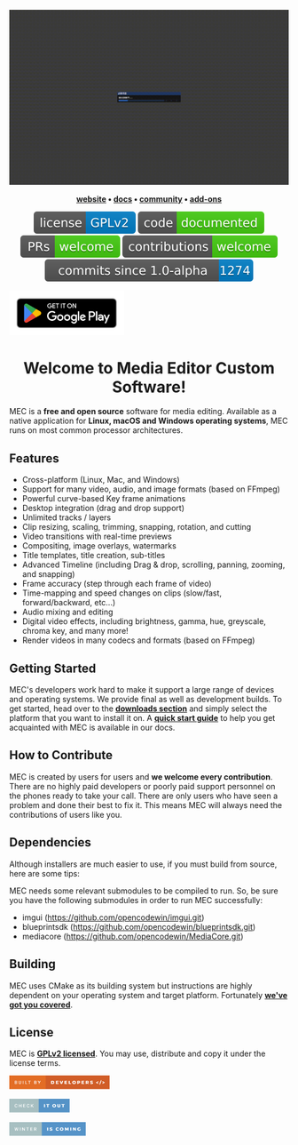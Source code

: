 ![mec](docs/assets/mec.gif)
<p align="center">
  <strong>
    <a href="https://www.code-win.com">website</a>
    •
    <a href="https://www.code-win.com/docs">docs</a>
    •
    <a href="https://www.code-win.com/community">community</a>
    •
    <a href="https://www.code-win.com/addons">add-ons</a>
  </strong>
</p>

<p align="center">
  <a href="LICENSE"><img alt="License" src="docs/assets/license.svg"></a>
  <a href="https://www.code-win.com/docs"><img alt="Documentation" src="docs/assets/code-doc.svg"></a>
  <a href="https://github.com/opencodewin/MediaEditor/pulls"><img alt="PRs Welcome" src="docs/assets/prs.svg"></a>
  <a href="#how-to-contribute"><img alt="Contributions Welcome" src="docs/assets/contribute.svg"></a>
  <a href="https://github.com/opencodewin/MediaEditor/commits/master"><img alt="Commits" src="docs/assets/latest.svg"></a>
</p>

<a href="https://www.code-win.com/download" target="_blank">
  <img src="docs/assets/google_play.png" height="80"/>
</a>

<h1 align="center">
  Welcome to Media Editor Custom Software!
</h1>

MEC is a **free and open source** software for media editing. Available as a native application for **Linux, macOS and Windows operating systems**, MEC runs on most common processor architectures.

## Features
* Cross-platform (Linux, Mac, and Windows)
* Support for many video, audio, and image formats (based on FFmpeg)
* Powerful curve-based Key frame animations
* Desktop integration (drag and drop support)
* Unlimited tracks / layers
* Clip resizing, scaling, trimming, snapping, rotation, and cutting
* Video transitions with real-time previews
* Compositing, image overlays, watermarks
* Title templates, title creation, sub-titles
* Advanced Timeline (including Drag & drop, scrolling, panning, zooming, and snapping)
* Frame accuracy (step through each frame of video)
* Time-mapping and speed changes on clips (slow/fast, forward/backward, etc...)
* Audio mixing and editing
* Digital video effects, including brightness, gamma, hue, greyscale, chroma key, and many more!
* Render videos in many codecs and formats (based on FFmpeg)

## Getting Started
MEC's developers work hard to make it support a large range of devices and operating systems. We provide final as well as development builds. To get started, head over to the **[downloads section](https://www.code-win.com/download)** and simply select the platform that you want to install it on. A **[quick start guide](https://www.code-win.com/docs)** to help you get acquainted with MEC is available in our docs.

## How to Contribute
MEC is created by users for users and **we welcome every contribution**. There are no highly paid developers or poorly paid support personnel on the phones ready to take your call. There are only users who have seen a problem and done their best to fix it. This means MEC will always need the contributions of users like you.

## Dependencies
Although installers are much easier to use, if you must build from 
source, here are some tips: 

MEC needs some relevant submodules to be compiled to run. So, 
be sure you have the following submodules in order to run MEC successfully: 

*  imgui (https://github.com/opencodewin/imgui.git)
*  blueprintsdk (https://github.com/opencodewin/blueprintsdk.git)
*  mediacore (https://github.com/opencodewin/MediaCore.git)

## Building
MEC uses CMake as its building system but instructions are highly dependent on your operating system and target platform. Fortunately **[we've got you covered](docs/addit/How-to-Built.md)**.

## License
MEC is **[GPLv2 licensed](LICENSE)**. You may use, distribute and copy it under the license terms.

<a href="https://github.com/opencodewin/MediaEditor/graphs/contributors"><img src="docs/assets/built-by-developers.svg" height="25"></a>

<a href="https://www.code-win.com/download"><img src="docs/assets/check-it-out.svg" height="25"></a>

<a href="https://github.com/opencodewin/MediaEditor"><img src="docs/assets/winter-is-coming.svg" height="25"></a>